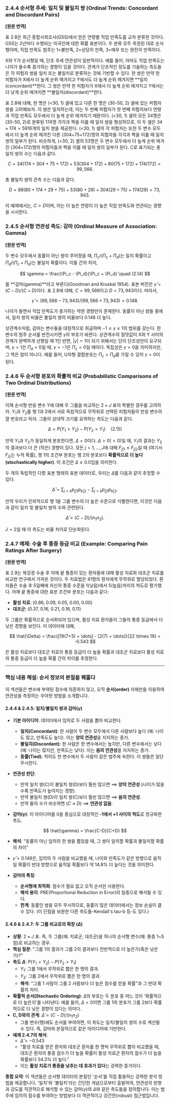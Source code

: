 ### **2.4.4 순서형 추세: 일치 및 불일치 쌍 (Ordinal Trends: Concordant and Discordant Pairs)**

**[원문 번역]**

표 2.8은 최근 종합사회조사(GSS)에서 얻은 연령별 직업 만족도를 교차 분류한 것이다. GSS는 2년마다 수행되는 미국인에 대한 확률 표본이다. 두 분류 모두 측정된 대로 순서형이며, 직업 만족도 범주는 1=불만족, 2=상당히 만족, 3=매우 또는 완전히 만족이다.

X와 Y가 순서형일 때, 단조 추세 연관성이 일반적이다. 예를 들어, 아마도 직업 만족도는 나이가 들수록 증가하는 경향이 있을 것이다. 관계가 단조적인 정도를 기술하는 측도들은 각 피험자 쌍을 일치 또는 불일치로 분류하는 것에 기반할 수 있다. 한 쌍은 만약 한 피험자가 X에서 더 높게 순위 매겨지고 Y에서도 더 높게 순위 매겨지면 **일치(concordant)**한다. 그 쌍은 만약 한 피험자가 X에서 더 높게 순위 매겨지고 Y에서는 더 낮게 순위 매겨지면 **불일치(discordant)**한다.

표 2.8에 대해, 한 명은 (<30, 1) 셀에 있고 다른 한 명은 (30-50, 2) 셀에 있는 피험자 쌍을 고려해보자. 이 쌍은 일치하는데, 이는 두 번째 피험자가 첫 번째 피험자보다 연령과 직업 만족도 모두에서 더 높게 순위 매겨지기 때문이다. (<30, 1) 셀의 모든 34명은 (30-50, 2)로 분류된 174명 각각과 짝을 이룰 때 일치 쌍을 형성하므로, 이 두 셀은 $34 \times 174 = 5916$개의 일치 쌍을 제공한다. (<30, 1) 셀의 각 피험자는 또한 두 변수 모두에서 더 높게 순위 매겨진 다른 (304+75+172)명의 피험자들 각각과 짝을 이룰 때 일치 쌍의 일부가 된다. 비슷하게, (<30, 2) 셀의 53명은 두 변수 모두에서 더 높게 순위 매겨진 (304+172)명의 피험자들과 짝을 이룰 때 일치 쌍의 일부가 된다. C로 표기되는 총 일치 쌍의 수는 다음과 같다.

$$ C = 34(174+304+75+172) + 53(304+172) + 80(75+172) + 174(172) = 99,566. $$

총 불일치 쌍의 관측 수는 다음과 같다.

$$ D = 88(80+174+29+75) + 53(80+29) + 304(29+75) + 174(29) = 73,943. $$

이 예제에서는, $C > D$이며, 이는 더 높은 연령이 더 높은 직업 만족도와 연관되는 경향을 시사한다.

### **2.4.5 순서형 연관성 측도: 감마 (Ordinal Measure of Association: Gamma)**

**[원문 번역]**

두 변수 모두에서 동률이 아닌 쌍이 주어졌을 때, $\Pi_c/(\Pi_c+\Pi_d)$는 일치 확률이고 $\Pi_d/(\Pi_c+\Pi_d)$는 불일치 확률이다. 이들 간의 차이,

$$ \gamma = \frac{\Pi_c - \Pi_d}{\Pi_c + \Pi_d} \quad (2.14) $$

를 **감마(gamma)**라고 부른다(Goodman and Kruskal 1954). 표본 버전은 $\hat{\gamma} = (C-D)/(C+D)$이다. 표 2.8에 대해, $C=99,566$이고 $D=73,943$이다. 따라서,

$$ \hat{\gamma} = (99,566-73,943)/(99,566+73,943) = 0.148. $$

나이가 들면서 직업 만족도가 증가하는 약한 경향만이 존재한다. 동률이 아닌 쌍들 중에서, 일치 쌍의 비율은 불일치 쌍의 비율보다 0.148 더 높다.

상관계수처럼, 감마는 변수들을 대칭적으로 취급하며 $-1 \le \gamma \le 1$의 범위를 갖는다. 한 변수의 범주 순서를 반전시키면 $\gamma$의 부호가 바뀐다. 상관계수의 절댓값이 X와 Y 사이의 관계가 완벽하게 선형일 때 1인 반면, $|\gamma|=1$이 되기 위해서는 단지 단조성만이 요구되며, $\gamma=1$은 $\Pi_d=0$일 때, $\gamma=-1$은 $\Pi_c=0$일 때이다. 독립성은 $\gamma=0$을 의미하지만, 그 역은 참이 아니다. 예를 들어, U자형 결합분포는 $\Pi_c=\Pi_d$를 가질 수 있어 $\gamma=0$이 된다.

### **2.4.6 두 순서형 분포의 확률적 비교 (Probabilistic Comparisons of Two Ordinal Distributions)**

**[원문 번역]**

이제 순서형 반응 변수 Y에 대해 두 그룹을 비교하는 $2 \times J$ 표의 특별한 경우를 고려하자. $Y_1$과 $Y_2$를 행 1과 2에서 서로 독립적으로 무작위로 선택된 피험자들의 반응 변수의 열 번호라고 하자. 그들의 상대적 크기를 요약하는 측도는 다음과 같다.

$$ \Delta = P(Y_1 > Y_2) - P(Y_2 > Y_1) \quad (2.15) $$

만약 $Y_1$과 $Y_2$가 동일하게 분포한다면, $\Delta=0$이다. $\Delta > 0 (< 0)$일 때, $Y_1$의 결과는 $Y_2$의 결과보다 더 큰 (작은) 경향이 있다. 모든 $j=1,\dots,J$에 대해 $F_{j|1} \le F_{j|2}$일 때 (여기서 $F_{j|i}$는 누적 확률), 행 1의 조건부 분포는 행 2의 분포보다 **확률적으로 더 높다(stochastically higher)**. 이 조건은 $\Delta \ge 0.0$임을 의미한다.

두 개의 독립적인 다항 표본 형태의 표본 데이터로, 우리는 $\Delta$를 다음과 같이 추정할 수 있다.

$$ \hat{\Delta} = \sum_{j>k} p_{j|1}p_{k|2} - \sum_{j<k} p_{j|1}p_{k|2}. $$

만약 우리가 인위적으로 행 1을 그룹 변수의 더 높은 수준으로 식별한다면, 이것은 다음과 같이 일치 및 불일치 쌍의 수와 관련된다.

$$ \hat{\Delta} = (C-D)/(n_1 n_2). $$

$J=2$일 때 이 측도는 비율 차이로 단순화된다.

### **2.4.7 예제: 수술 후 통증 등급 비교 (Example: Comparing Pain Ratings After Surgery)**

**[원문 번역]**

표 2.9는 복강경 수술 후 어깨 끝 통증이 있는 환자들에 대해 활성 치료와 대조군 치료를 비교한 연구에서 가져온 것이다. 두 치료법은 41명의 환자에게 무작위로 할당되었다. 환자들은 수술 후 5일째에 자신의 통증 수준을 1(낮음)에서 5(높음)까지의 척도로 평가했다. 어깨 끝 통증에 대한 표본 조건부 분포는 다음과 같다:
*   **활성 치료**: (0.86, 0.09, 0.05, 0.00, 0.00)
*   **대조군**: (0.37, 0.16, 0.21, 0.16, 0.11)

두 그룹은 확률적으로 순서화되어 있으며, 활성 치료 환자들이 그들의 통증 등급에서 더 낮은 경향을 보인다. 이 데이터에 대해,

$$ \hat{\Delta} = \frac{[19(7+3) + \dots] - [2(7) + \dots]}{22 \times 19} = -0.543 $$

은 활성 치료보다 대조군 치료의 통증 등급이 더 높을 확률과 대조군 치료보다 활성 치료의 통증 등급이 더 높을 확률 간의 차이를 추정한다.

---

### **핵심 내용 해설: 순서 정보의 본질을 꿰뚫다**

이 섹션들은 변수에 부여된 점수에 의존하지 않고, 오직 **순서(order)** 자체만을 이용하여 연관성을 측정하는 우아한 방법을 소개합니다.

#### **2.4.4 & 2.4.5: 일치/불일치 쌍과 감마($\gamma$)**

*   **기본 아이디어**: 데이터에서 임의로 두 사람을 뽑아 비교한다.
    *   **일치(Concordant)**: 한 사람이 두 변수 모두에서 다른 사람보다 높다 (예: 나이도 많고, 만족도도 높다). 이는 **양의 연관성**을 지지하는 증거.
    *   **불일치(Discordant)**: 한 사람은 한 변수에서는 높지만, 다른 변수에서는 낮다 (예: 나이는 많지만, 만족도는 낮다). 이는 **음의 연관성**을 지지하는 증거.
    *   **동률(Tied)**: 적어도 한 변수에서 두 사람이 같은 범주에 속한다. 이 쌍들은 일단 무시한다.
*   **연관성 판단**:
    *   만약 일치 쌍(C)이 불일치 쌍(D)보다 훨씬 많으면 $\implies$ **양의 연관성** (나이가 많을수록 만족도가 높아지는 경향).
    *   만약 불일치 쌍(D)이 일치 쌍(C)보다 훨씬 많으면 $\implies$ **음의 연관성**.
    *   만약 둘의 수가 비슷하면 ($C \approx D$) $\implies$ **연관성 없음**.

*   **감마($\gamma$)**: 이 아이디어를 0을 중심으로 대칭적인 **-1에서 +1 사이의 척도**로 정규화한 측도.

$$ \hat{\gamma} = \frac{C-D}{C+D} $$

*   **해석**: "동률이 아닌 임의의 한 쌍을 뽑았을 때, 그 쌍이 일치할 확률과 불일치할 확률의 차이"
*   $\hat{\gamma}=0.148$은, 임의의 두 사람을 비교했을 때, 나이와 만족도가 같은 방향으로 움직일 확률이 반대 방향으로 움직일 확률보다 약 14.8% 더 높다는 것을 의미한다.

*   **감마의 특징**:
    *   **순서형에 최적화**: 점수가 필요 없고 오직 순서만 사용한다.
    *   **해석 용이**: PRE(Proportional Reduction in Error)의 일종으로 해석될 수 있다.
    *   **한계**: 동률인 쌍을 모두 무시하므로, 동률이 많은 데이터에서는 정보 손실이 클 수 있다. (이 단점을 보완한 다른 측도들-Kendall's tau-b 등-도 있다.)

#### **2.4.6 & 2.4.7: 두 그룹 비교로의 확장 ($\Delta$)**

*   **상황**: $2 \times J$ 표. 즉, 두 그룹(예: 치료군, 대조군)을 하나의 순서형 변수(예: 통증 1~5점)로 비교하는 경우.
*   **핵심 질문**: "그룹 1의 결과가 그룹 2의 결과보다 전반적으로 더 높은가(혹은 낮은가)?"
*   **측도 $\Delta$**: $P(Y_1 > Y_2) - P(Y_2 > Y_1)$
    *   $Y_1$: 그룹 1에서 무작위로 뽑은 한 명의 결과.
    *   $Y_2$: 그룹 2에서 무작위로 뽑은 한 명의 결과.
    *   **해석**: "그룹 1 사람이 그룹 2 사람보다 더 높은 점수를 받을 확률"과 그 반대 확률의 차이.
*   **확률적 순서(Stochastic Ordering)**: $\Delta$의 부호는 두 분포 중 어느 것이 '확률적으로 더 높은지'를 나타낸다. 예를 들어, $\Delta < 0$이면 그룹 1의 분포가 그룹 2보다 확률적으로 더 낮은 경향이 있다는 의미다.
*   **C, D와의 관계**: $\hat{\Delta} = (C-D)/(n_1 n_2)$
    *   그룹 변수(행)에도 순서를 부여하면, 이 측도는 일치/불일치 쌍의 수로 계산될 수 있다. 즉, 감마와 본질적으로 같은 아이디어에 기반한다.
*   **예제 2.4.7의 해석**:
    *   $\hat{\Delta} = -0.543$
    *   "활성 치료를 받은 환자와 대조군 환자를 한 명씩 무작위로 뽑아 비교했을 때, 대조군 환자의 통증 점수가 더 높을 확률이 활성 치료군 환자의 점수가 더 높을 확률보다 54.3% 더 높다."
    *   이는 **활성 치료가 통증을 낮추는 데 효과가 있다**는 강력한 증거이다.

**종합 요약**: 이 섹션들은 순서형 데이터의 본질인 '순서'를 직접 활용하는 강력한 분석 방법을 제공합니다. '일치'와 '불일치'라는 간단한 개념으로부터 출발하여, 연관성의 방향과 강도를 직관적으로 해석할 수 있는 감마($\gamma$)와 $\Delta$와 같은 측도들을 정의합니다. 이는 범주에 임의의 점수를 부여하는 방법보다 더 객관적이고 강건한(robust) 접근법입니다.
